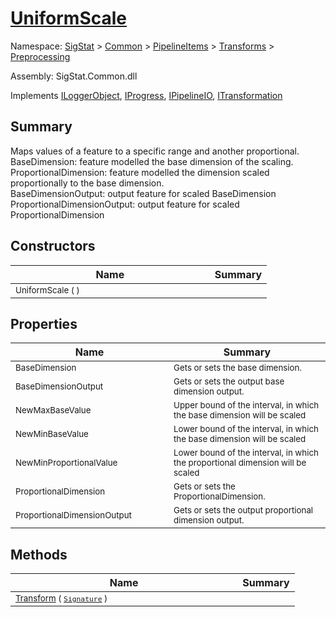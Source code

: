# [UniformScale](./UniformScale.md)

Namespace: [SigStat]() > [Common](./../../../README.md) > [PipelineItems]() > [Transforms]() > [Preprocessing](./README.md)

Assembly: SigStat.Common.dll

Implements [ILoggerObject](./../../../ILoggerObject.md), [IProgress](./../../../Helpers/IProgress.md), [IPipelineIO](./../../../Pipeline/IPipelineIO.md), [ITransformation](./../../../ITransformation.md)

## Summary
Maps values of a feature to a specific range and another proportional.  <br>BaseDimension: feature modelled the base dimension of the scaling. <br>ProportionalDimension: feature modelled the dimension scaled proportionally to the base dimension. <br>BaseDimensionOutput: output feature for scaled BaseDimension<br>ProportionalDimensionOutput: output feature for scaled ProportionalDimension

## Constructors

| Name | Summary | 
| --- | --- | 
| <sub>UniformScale (  )</sub><img width=200/>| <sub></sub>| <br>


## Properties

| Name | Summary | 
| --- | --- | 
| <sub>BaseDimension</sub><img width=200/>| <sub>Gets or sets the base dimension.</sub>| <br>
| <sub>BaseDimensionOutput</sub><img width=200/>| <sub>Gets or sets the output base dimension output.</sub>| <br>
| <sub>NewMaxBaseValue</sub><img width=200/>| <sub>Upper bound of the interval, in which the base dimension will be scaled</sub>| <br>
| <sub>NewMinBaseValue</sub><img width=200/>| <sub>Lower bound of the interval, in which the base dimension will be scaled</sub>| <br>
| <sub>NewMinProportionalValue</sub><img width=200/>| <sub>Lower bound of the interval, in which the proportional dimension will be scaled</sub>| <br>
| <sub>ProportionalDimension</sub><img width=200/>| <sub>Gets or sets the ProportionalDimension.</sub>| <br>
| <sub>ProportionalDimensionOutput</sub><img width=200/>| <sub>Gets or sets the output proportional dimension output.</sub>| <br>


## Methods

| Name | Summary | 
| --- | --- | 
| <sub>[Transform](./Methods/UniformScale-100663843.md) ( [`Signature`](./../../../Signature.md) )</sub><img width=200/>| <sub></sub>| <br>


